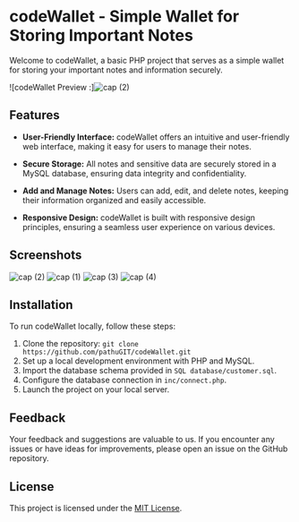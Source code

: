 # codeWallet - Simple Wallet for Storing Important Notes

Welcome to codeWallet, a basic PHP project that serves as a simple wallet for storing your important notes and information securely.

![codeWallet Preview :]![cap (2)](https://github.com/pathuGIT/codeWallet/assets/92371888/e52d0410-3863-4241-825a-bfde7b44a660)


## Features

- **User-Friendly Interface:** codeWallet offers an intuitive and user-friendly web interface, making it easy for users to manage their notes.

- **Secure Storage:** All notes and sensitive data are securely stored in a MySQL database, ensuring data integrity and confidentiality.

- **Add and Manage Notes:** Users can add, edit, and delete notes, keeping their information organized and easily accessible.

- **Responsive Design:** codeWallet is built with responsive design principles, ensuring a seamless user experience on various devices.

## Screenshots



![cap (2)](https://github.com/pathuGIT/codeWallet/assets/92371888/9443aa21-3c44-442c-8ea3-c5161c29b5c7)
![cap (1)](https://github.com/pathuGIT/codeWallet/assets/92371888/19416dc6-29b5-41eb-a32f-04d96e3ce9ed)
![cap (3)](https://github.com/pathuGIT/codeWallet/assets/92371888/5629d483-c1b2-4400-ba6e-002244b2bfd6)
![cap (4)](https://github.com/pathuGIT/codeWallet/assets/92371888/88b1aa71-ab88-4419-acfd-33a7e8ef32a1)

## Installation

To run codeWallet locally, follow these steps:

1. Clone the repository: `git clone https://github.com/pathuGIT/codeWallet.git`
2. Set up a local development environment with PHP and MySQL.
3. Import the database schema provided in `SQL database/customer.sql`.
4. Configure the database connection in `inc/connect.php`.
5. Launch the project on your local server.


## Feedback

Your feedback and suggestions are valuable to us. If you encounter any issues or have ideas for improvements, please open an issue on the GitHub repository.

## License

This project is licensed under the [MIT License](LICENSE).
